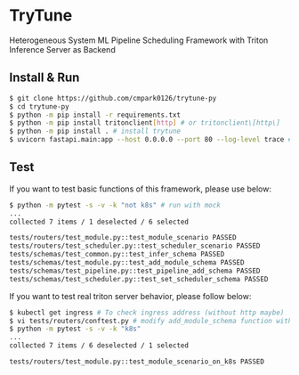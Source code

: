 # TryTune

Heterogeneous System ML Pipeline Scheduling Framework with Triton Inference Server as Backend

## Install & Run
```bash
$ git clone https://github.com/cmpark0126/trytune-py
$ cd trytune-py
$ python -m pip install -r requirements.txt
$ python -m pip install tritonclient[http] # or tritonclient\[http\]
$ python -m pip install . # install trytune
$ uvicorn fastapi.main:app --host 0.0.0.0 --port 80 --log-level trace # --reload if necessary
```

## Test
If you want to test basic functions of this framework, please use below:
```bash
$ python -m pytest -s -v -k "not k8s" # run with mock
...
collected 7 items / 1 deselected / 6 selected

tests/routers/test_module.py::test_module_scenario PASSED
tests/routers/test_scheduler.py::test_scheduler_scenario PASSED
tests/schemas/test_common.py::test_infer_schema PASSED
tests/schemas/test_module.py::test_add_module_schema PASSED
tests/schemas/test_pipeline.py::test_pipeline_add_schema PASSED
tests/schemas/test_scheduler.py::test_set_scheduler_schema PASSED
```

If you want to test real triton server behavior, please follow below:
```bash
$ kubectl get ingress # To check ingress address (without http maybe)
$ vi tests/routers/conftest.py # modify add_module_schema function with appropriate value
$ python -m pytest -s -v -k "k8s"
...
collected 7 items / 6 deselected / 1 selected 

tests/routers/test_module.py::test_module_scenario_on_k8s PASSED
```
